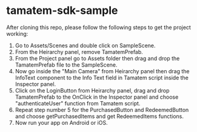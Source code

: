 # tamatem-sdk-sample

After cloning this repo, please follow the following steps to get the project working:

1. Go to Assets/Scenes and double click on SampleScene.
2. From the Heirarchy panel, remove TamatemPrefab.
3. From the Project panel go to Assets folder then drag and drop the TamatemPrefab file to the SampleScene.
4. Now go inside the "Main Camera" from Heirarchy panel then drag the InfoText component to the Info Text field in Tamatem script inside the Inspector panel.
5. Click on the LoginButton from Heirarchy panel, drag and drop TamatemPrefab to the OnClick in the Inspector panel and choose "authenticateUser" function from Tamatem script.
6. Repeat step number 5 for the PurchasedButton and RedeemedButton and choose getPurchasedItems and get RedeemedItems functions.
7. Now run your app on Android or iOS.
